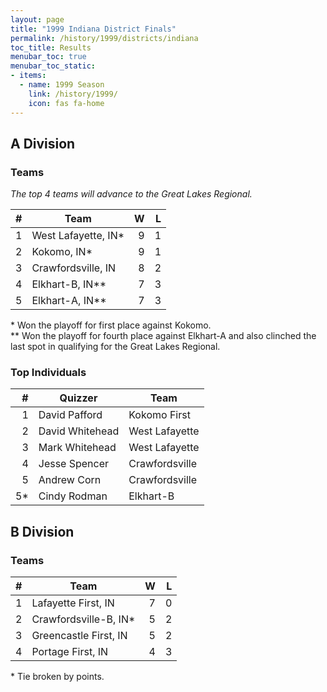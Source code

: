 ```yaml
---
layout: page
title: "1999 Indiana District Finals"
permalink: /history/1999/districts/indiana
toc_title: Results
menubar_toc: true
menubar_toc_static:
- items:
  - name: 1999 Season
    link: /history/1999/
    icon: fas fa-home
---
```


## A Division

### Teams

*The top 4 teams will advance to the Great Lakes Regional.*

|    # | Team                |    W |    L |
| ---: | ------------------- | ---: | ---: |
|    1 | West Lafayette, IN* |    9 |    1 |
|    2 | Kokomo, IN*         |    9 |    1 |
|    3 | Crawfordsville, IN  |    8 |    2 |
|    4 | Elkhart-B, IN**     |    7 |    3 |
|    5 | Elkhart-A, IN**     |    7 |    3 |

\* Won the playoff for first place against Kokomo.\
\*\* Won the playoff for fourth place against Elkhart-A and also clinched the last spot in qualifying for the Great Lakes Regional.

### Top Individuals

|    # | Quizzer         | Team           |
| ---: | --------------- | -------------- |
|    1 | David Pafford   | Kokomo First   |
|    2 | David Whitehead | West Lafayette |
|    3 | Mark Whitehead  | West Lafayette |
|    4 | Jesse Spencer   | Crawfordsville |
|    5 | Andrew Corn     | Crawfordsville |
|   5* | Cindy Rodman    | Elkhart-B      |

## B Division

### Teams

|    # | Team                  |    W |    L |
| ---: | --------------------- | ---: | ---: |
|    1 | Lafayette First, IN   |    7 |    0 |
|    2 | Crawfordsville-B, IN* |    5 |    2 |
|    3 | Greencastle First, IN |    5 |    2 |
|    4 | Portage First, IN     |    4 |    3 |

\* Tie broken by points.
